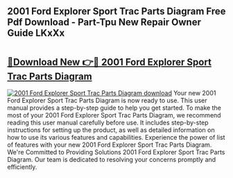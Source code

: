 ## 2001 Ford Explorer Sport Trac Parts Diagram Free Pdf Download - Part-Tpu New Repair Owner Guide LKxXx

# <h2><a href="http://dfmzdj.blite.top/?on=2001+Ford+Explorer+Sport+Trac+Parts+Diagram">🔗Download New 👉🔴 2001 Ford Explorer Sport Trac Parts Diagram</a></h2>

[![2001 Ford Explorer Sport Trac Parts Diagram download](https://i.imgur.com/lujVjoI.png)](http://dfmzdj.blite.top/?on=2001+Ford+Explorer+Sport+Trac+Parts+Diagram)
Your new 2001 Ford Explorer Sport Trac Parts Diagram is now ready to use. This user manual provides a step-by-step guide to help you get started. To make the most of your 2001 Ford Explorer Sport Trac Parts Diagram, we recommend reading this user manual carefully before use. It includes step-by-step instructions for setting up the product, as well as detailed information on how to use its various features and capabilities. Experience the power of list of features with your new 2001 Ford Explorer Sport Trac Parts Diagram. We're Committed to Providing Solutions 2001 Ford Explorer Sport Trac Parts Diagram. Our team is dedicated to resolving your concerns promptly and efficiently.
